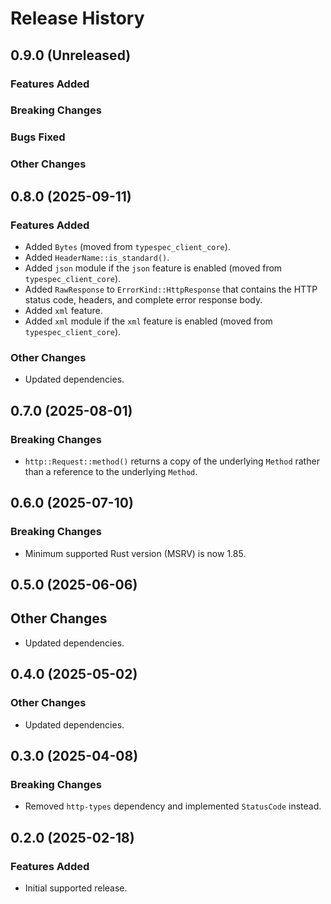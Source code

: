 # Release History

## 0.9.0 (Unreleased)

### Features Added

### Breaking Changes

### Bugs Fixed

### Other Changes

## 0.8.0 (2025-09-11)

### Features Added

- Added `Bytes` (moved from `typespec_client_core`).
- Added `HeaderName::is_standard()`.
- Added `json` module if the `json` feature is enabled (moved from `typespec_client_core`).
- Added `RawResponse` to `ErrorKind::HttpResponse` that contains the HTTP status code, headers, and complete error response body.
- Added `xml` feature.
- Added `xml` module if the `xml` feature is enabled (moved from `typespec_client_core`).

### Other Changes

- Updated dependencies.

## 0.7.0 (2025-08-01)

### Breaking Changes

- `http::Request::method()` returns a copy of the underlying `Method` rather than a reference to the underlying `Method`.

## 0.6.0 (2025-07-10)

### Breaking Changes

- Minimum supported Rust version (MSRV) is now 1.85.

## 0.5.0 (2025-06-06)

## Other Changes

- Updated dependencies.

## 0.4.0 (2025-05-02)

### Other Changes

- Updated dependencies.

## 0.3.0 (2025-04-08)

### Breaking Changes

- Removed `http-types` dependency and implemented `StatusCode` instead.

## 0.2.0 (2025-02-18)

### Features Added

- Initial supported release.
